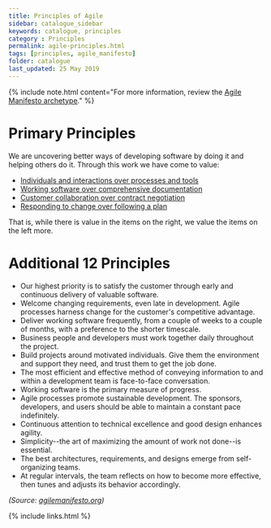 ```yaml
---
title: Principles of Agile
sidebar: catalogue_sidebar
keywords: catalogue, principles
category : Principles
permalink: agile-principles.html
tags: [principles, agile_manifesto]
folder: catalogue
last_updated: 25 May 2019
---
```


{% include note.html content="For more information, review the [Agile Manifesto archetype](agilemanifesto-archetype)." %}

# Primary Principles
We are uncovering better ways of developing software by doing it and helping others do it. Through this work we have come to value:

* [Individuals and interactions over processes and tools](principle-agile-individualsandinteractions)
* [Working software over comprehensive documentation](principle-agile-workingsoftware)
* [Customer collaboration over contract negotiation](principle-agile-customercollaboration)
* [Responding to change over following a plan](principle-agile-respondingtochange)

That is, while there is value in the items on the right, we value the items on the left more.

# Additional 12 Principles

* Our highest priority is to satisfy the customer through early and continuous delivery of valuable software.
* Welcome changing requirements, even late in development. Agile processes harness change for the customer's competitive advantage.
* Deliver working software frequently, from a couple of weeks to a couple of months, with a preference to the shorter timescale.
* Business people and developers must work together daily throughout the project.
* Build projects around motivated individuals. Give them the environment and support they need, and trust them to get the job done.
* The most efficient and effective method of conveying information to and within a development team is face-to-face conversation.
* Working software is the primary measure of progress.
* Agile processes promote sustainable development. The sponsors, developers, and users should be able to maintain a constant pace indefinitely.
* Continuous attention to technical excellence and good design enhances agility.
* Simplicity--the art of maximizing the amount of work not done--is essential.
* The best architectures, requirements, and designs emerge from self-organizing teams.
* At regular intervals, the team reflects on how to become more effective, then tunes and adjusts its behavior accordingly.

*(Source: [agilemanifesto.org](http://agilemanifesto.org/))*

{% include links.html %}
